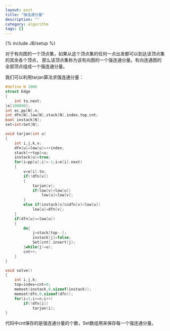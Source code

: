 ```yaml
---
layout: post
title: "强连通分量"
description: ""
category: algorithm
tags: []
---
```

{% include JB/setup %}

对于有向图的一个顶点集，如果从这个顶点集的任何一点出发都可以到达该顶点集的其余各个顶点，
那么该顶点集称为该有向图的一个强连通分量。有向连通图的全部顶点组成一个强连通分量。

我们可以利用tarjan算法求强连通分量：

``` c++
#define N 1000
struct Edge
{
    int to,next;
}e[100000];
int ec,pp[N],n;
int dfn[N],low[N],stack[N],index,top,cnt;
bool instack[N];
set<int>Set[N];

void tarjan(int u)
{
    int i,j,k,v;
    dfn[u]=low[u]=++index;
    stack[++top]=u;
    instack[u]=true;
    for(i=pp[u];i!=-1;i=e[i].next)
    {
        v=e[i].to;
        if(!dfn[v])
        {
            tarjan(v);
            if(low[v]<low[u])
                low[u]=low[v];
        }
        else if(instack[v]&&dfn[v]<low[u])
            low[u]=dfn[v];
    }
    if(dfn[u]==low[u])
    {
        do{
            j=stack[top--];
            instack[j]=false;
            Set[cnt].insert(j);
        }while(j!=u);
        cnt++;
    }
}

void solve()
{
    int i,j,k;
    top=index=cnt=0;
    memset(instack,0,sizeof(instack));
    memset(dfn,0,sizeof(dfn));
    for(i=1;i<=n;i++)
        if(!dfn[i])
            tarjan(i);
}
```

代码中cnt保存的是强连通分量的个数，Set数组用来保存每一个强连通分量。
